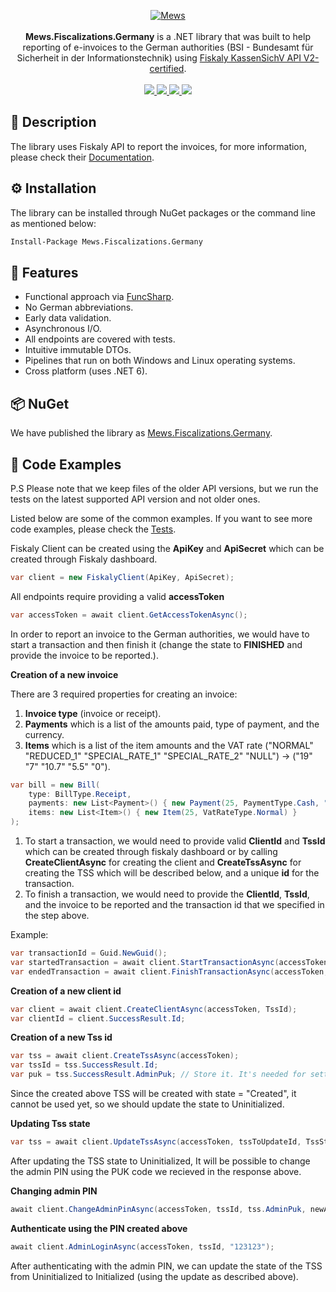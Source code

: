 <p align="center">
    <a href="https://mews.com">
        <img alt="Mews" src="https://user-images.githubusercontent.com/51375082/120493257-16938780-c3bb-11eb-8cb5-0b56fd08240d.png">
    </a>
    <br><br>
    <b>Mews.Fiscalizations.Germany</b> is a .NET library that was built to help reporting of e-invoices to the German authorities (BSI - Bundesamt für Sicherheit in der Informationstechnik) using <a href="https://developer.fiskaly.com/api/kassensichv/v2/">Fiskaly KassenSichV API V2-certified</a>.
    <br><br>
    <a href="https://www.nuget.org/packages/Mews.Fiscalizations.Germany/">
        <img src="https://img.shields.io/nuget/v/Mews.Fiscalizations.Germany">
    </a>
    <a href="https://github.com/MewsSystems/fiscalizations/blob/master/LICENSE">
        <img src="https://img.shields.io/github/license/MewsSystems/fiscalizations">
    </a>
    <a href="https://github.com/MewsSystems/fiscalizations/actions/workflows/publish-germany.yml">
        <img src="https://img.shields.io/github/actions/workflow/status/MewsSystems/fiscalizations/publish-germany.yml?branch=master&label=publish">
    </a>
    <a href="https://developer.fiskaly.com/api/kassensichv/v1/">
        <img src="https://img.shields.io/badge/v2-Fiskaly-lightgrey">
    </a>
</p>


## 📃 Description

The library uses Fiskaly API to report the invoices, for more information, please check their [Documentation](https://developer.fiskaly.com/api/kassensichv/v2/).

## ⚙️ Installation

The library can be installed through NuGet packages or the command line as mentioned below:
```bash
Install-Package Mews.Fiscalizations.Germany
```

## 🎯 Features

-   Functional approach via [FuncSharp](https://github.com/siroky/FuncSharp).
-   No German abbreviations.
-   Early data validation.
-   Asynchronous I/O.
-   All endpoints are covered with tests.
-   Intuitive immutable DTOs.
-   Pipelines that run on both Windows and Linux operating systems.
-   Cross platform (uses .NET 6).

## 📦 NuGet

We have published the library as [Mews.Fiscalizations.Germany](https://www.nuget.org/packages/Mews.Fiscalizations.Germany/).

## 👀 Code Examples

P.S Please note that we keep files of the older API versions, but we run the tests on the latest supported API version and not older ones.

Listed below are some of the common examples. If you want to see more code examples, please check the [Tests](https://github.com/MewsSystems/fiscalizations/tree/master/src/Germany/Mews.Fiscalizations.Germany.Tests).

Fiskaly Client can be created using the **ApiKey** and **ApiSecret** which can be created through Fiskaly dashboard.

```csharp
var client = new FiskalyClient(ApiKey, ApiSecret);
```

All endpoints require providing a valid **accessToken**

```csharp
var accessToken = await client.GetAccessTokenAsync();
```

In order to report an invoice to the German authorities, we would have to start a transaction and then finish it (change the state to **FINISHED** and provide the invoice to be reported.).

**Creation of a new invoice**

There are 3 required properties for creating an invoice:
1. **Invoice type** (invoice or receipt).
2. **Payments** which is a list of the amounts paid, type of payment, and the currency.
3. **Items** which is a list of the item amounts and the VAT rate ("NORMAL" "REDUCED_1" "SPECIAL_RATE_1" "SPECIAL_RATE_2" "NULL") -> ("19" "7" "10.7" "5.5" "0").

```csharp
var bill = new Bill(
    type: BillType.Receipt,
    payments: new List<Payment>() { new Payment(25, PaymentType.Cash, "EUR") },
    items: new List<Item>() { new Item(25, VatRateType.Normal) }
);
```

1. To start a transaction, we would need to provide valid **ClientId** and **TssId** which can be created through fiskaly dashboard or by calling **CreateClientAsync** for creating the client and **CreateTssAsync** for creating the TSS which will be described below, and a unique **id** for the transaction.
2. To finish a transaction, we would need to provide the **ClientId**, **TssId**, and the invoice to be reported and the transaction id that we specified in the step above.

Example:
```csharp
var transactionId = Guid.NewGuid();
var startedTransaction = await client.StartTransactionAsync(accessToken, clientId, tssId, transactionId);
var endedTransaction = await client.FinishTransactionAsync(accessToken, clientId, tssId, InvoiceToReport, transactionId);
```

**Creation of a new client id**
```csharp
var client = await client.CreateClientAsync(accessToken, TssId);
var clientId = client.SuccessResult.Id;
```

**Creation of a new Tss id**
```csharp
var tss = await client.CreateTssAsync(accessToken);
var tssId = tss.SuccessResult.Id;
var puk = tss.SuccessResult.AdminPuk; // Store it. It's needed for setting or changing admin Pin.
```

Since the created above TSS will be created with state = "Created", it cannot be used yet, so we should update the state to Uninitialized.

**Updating Tss state**
```csharp
var tss = await client.UpdateTssAsync(accessToken, tssToUpdateId, TssState.Uninitialized);
```

After updating the TSS state to Uninitialized, It will be possible to change the admin PIN using the PUK code we recieved in the response above.

**Changing admin PIN**
```csharp
await client.ChangeAdminPinAsync(accessToken, tssId, tss.AdminPuk, newAdminPin: "123123");
```

**Authenticate using the PIN created above**
```csharp
await client.AdminLoginAsync(accessToken, tssId, "123123");
```

After authenticating with the admin PIN, we can update the state of the TSS from Uninitialized to Initialized (using the update as described above).
